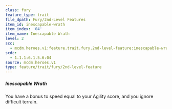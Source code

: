 ```yaml
---
class: fury
feature_type: trait
file_dpath: Fury/2nd-Level Features
item_id: inescapable-wrath
item_index: '04'
item_name: Inescapable Wrath
level: 2
scc:
  - mcdm.heroes.v1:feature.trait.fury.2nd-level-feature:inescapable-wrath
scdc:
  - 1.1.1:6.1.5.6:04
source: mcdm.heroes.v1
type: feature/trait/fury/2nd-level-feature
---
```


##### Inescapable Wrath

You have a bonus to speed equal to your Agility score, and you ignore difficult terrain.
